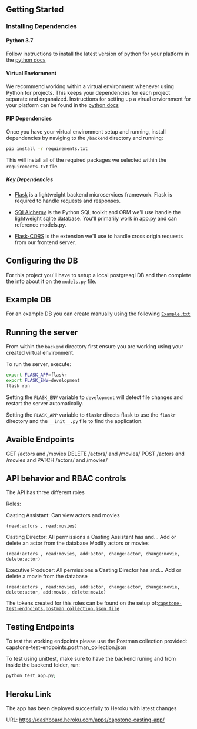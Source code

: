 ## Getting Started

### Installing Dependencies


#### Python 3.7

Follow instructions to install the latest version of python for your platform in the [python docs](https://docs.python.org/3/using/unix.html#getting-and-installing-the-latest-version-of-python)

#### Virtual Enviornment

We recommend working within a virtual environment whenever using Python for projects. This keeps your dependencies for each project separate and organaized. Instructions for setting up a virual enviornment for your platform can be found in the [python docs](https://packaging.python.org/guides/installing-using-pip-and-virtual-environments/)

#### PIP Dependencies

Once you have your virtual environment setup and running, install dependencies by naviging to the `/backend` directory and running:

```bash
pip install -r requirements.txt
```

This will install all of the required packages we selected within the `requirements.txt` file.

##### Key Dependencies

- [Flask](http://flask.pocoo.org/)  is a lightweight backend microservices framework. Flask is required to handle requests and responses.

- [SQLAlchemy](https://www.sqlalchemy.org/) is the Python SQL toolkit and ORM we'll use handle the lightweight sqlite database. You'll primarily work in app.py and can reference models.py. 

- [Flask-CORS](https://flask-cors.readthedocs.io/en/latest/#) is the extension we'll use to handle cross origin requests from our frontend server. 

## Configuring the DB

For this project you'll have to setup a local postgresql DB and then complete the info about it on the [`models.py`](models.py) file.

## Example DB

For an example DB you can create manually using the following [`Example.txt`](example.txt)

## Running the server

From within the `backend` directory first ensure you are working using your created virtual environment.

To run the server, execute:

```bash
export FLASK_APP=flaskr
export FLASK_ENV=development
flask run
```

Setting the `FLASK_ENV` variable to `development` will detect file changes and restart the server automatically.

Setting the `FLASK_APP` variable to `flaskr` directs flask to use the `flaskr` directory and the `__init__.py` file to find the application. 

## Avaible Endpoints

GET /actors and /movies
DELETE /actors/ and /movies/
POST /actors and /movies and
PATCH /actors/ and /movies/


## API behavior and RBAC controls

The API has three different roles

Roles:

Casting Assistant:
    Can view actors and movies 

    (read:actors , read:movies)

Casting Director:
    All permissions a Casting Assistant has and…
    Add or delete an actor from the database
    Modify actors or movies

    (read:actors , read:movies, add:actor, change:actor, change:movie, delete:actor)

Executive Producer:
    All permissions a Casting Director has and…
    Add or delete a movie from the database

    (read:actors , read:movies, add:actor, change:actor, change:movie, delete:actor, add:movie, delete:movie)

The tokens created for this roles can be found on the setup of:[`capstone-test-endpoints.postman_collection.json file`](.capstone-test-endpoints.postman_collection.json)


## Testing Endpoints

To test the working endpoints please use the Postman collection provided: capstone-test-endpoints.postman_collection.json

To test using unittest, make sure to have the backend runing and from inside the backend folder, run:

```bash
python test_app.py;
```

## Heroku Link

The app has been deployed succesfully to Heroku with latest changes

URL: https://dashboard.heroku.com/apps/capstone-casting-app/